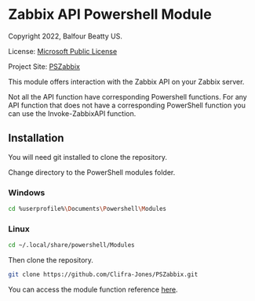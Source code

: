 # Zabbix API Powershell Module

Copyright 2022, Balfour Beatty US.

License: [Microsoft Public License](https://opensource.org/license/ms-pl-html)

Project Site: [PSZabbix](https://github.com/Clifra-Jones/PSZabbix)

This module offers interaction with the Zabbix API on your Zabbix server.

Not all the API function have corresponding Powershell functions.
For any API function that does not have a corresponding PowerShell function you can use the Invoke-ZabbixAPI function.

## Installation

You will need git installed to clone the repository.

Change directory to the PowerShell modules folder.

### Windows

```bash
cd %userprofile%\Documents\Powershell\Modules
```

### Linux

```bash
cd ~/.local/share/powershell/Modules
```

Then clone the repository.

```bash
git clone https://github.com/Clifra-Jones/PSZabbix.git
```

You can access the module function reference [here](https://clifra-jones.github.io/PSZabbix/docs/reference.html).
